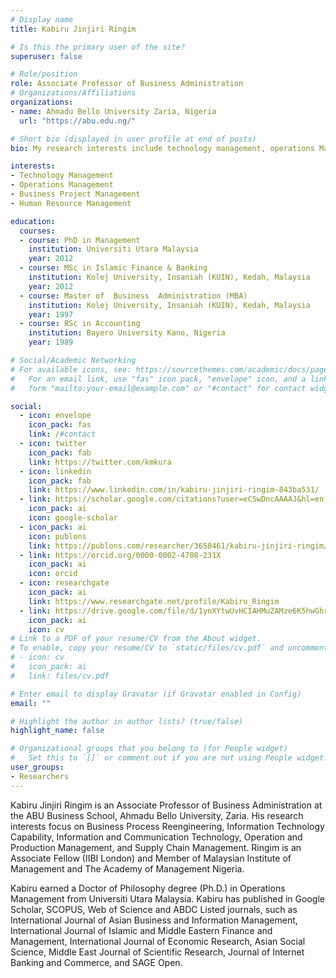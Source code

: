 ```yaml
---
# Display name
title: Kabiru Jinjiri Ringim

# Is this the primary user of the site?
superuser: false

# Role/position
role: Associate Professor of Business Administration
# Organizations/Affiliations
organizations:
- name: Ahmadu Bello University Zaria, Nigeria
  url: "https://abu.edu.ng/"

# Short bio (displayed in user profile at end of posts)
bio: My research interests include technology management, operations Management,  business project management and human resource management.

interests:
- Technology Management
- Operations Management 
- Business Project Management
- Human Resource Management

education:
  courses:
  - course: PhD in Management
    institution: Universiti Utara Malaysia
    year: 2012
  - course: MSc in Islamic Finance & Banking 
    institution: Kolej University, Insaniah (KUIN), Kedah, Malaysia 
    year: 2012
  - course: Master of  Business  Administration (MBA) 
    institution: Kolej University, Insaniah (KUIN), Kedah, Malaysia 
    year: 1997
  - course: BSc in Accounting
    institution: Bayero University Kano, Nigeria
    year: 1989

# Social/Academic Networking
# For available icons, see: https://sourcethemes.com/academic/docs/page-builder/#icons
#   For an email link, use "fas" icon pack, "envelope" icon, and a link in the
#   form "mailto:your-email@example.com" or "#contact" for contact widget.

social:
  - icon: envelope
    icon_pack: fas
    link: /#contact
  - icon: twitter
    icon_pack: fab
    link: https://twitter.com/kmkura
  - icon: linkedin
    icon_pack: fab
    link: https://www.linkedin.com/in/kabiru-jinjiri-ringim-843ba531/
  - link: https://scholar.google.com/citations?user=eC5wDncAAAAJ&hl=en
    icon_pack: ai
    icon: google-scholar
  - icon_pack: ai
    icon: publons
    link: https://publons.com/researcher/3658461/kabiru-jinjiri-ringim/
  - link: https://orcid.org/0000-0002-4708-231X
    icon_pack: ai
    icon: orcid
  - icon: researchgate
    icon_pack: ai
    link: https://www.researchgate.net/profile/Kabiru_Ringim
  - link: https://drive.google.com/file/d/1ynXYtwUvHCIAHMuZAMze6K5hwGhrjE5N/view?usp=sharing
    icon_pack: ai
    icon: cv
# Link to a PDF of your resume/CV from the About widget.
# To enable, copy your resume/CV to `static/files/cv.pdf` and uncomment the lines below.
# - icon: cv
#   icon_pack: ai
#   link: files/cv.pdf

# Enter email to display Gravatar (if Gravatar enabled in Config)
email: ""

# Highlight the author in author lists? (true/false)
highlight_name: false

# Organizational groups that you belong to (for People widget)
#   Set this to `[]` or comment out if you are not using People widget.
user_groups:
- Researchers
---
```

<div class=text-justify> 

Kabiru Jinjiri Ringim is an Associate Professor of Business Administration at the ABU Business School, Ahmadu Bello University, Zaria. His research interests focus on Business Process Reengineering, Information Technology Capability, Information and Communication Technology, Operation and Production Management, and Supply Chain Management. Ringim is an Associate Fellow (IIBI London) and Member of Malaysian Institute of Management and The Academy of Management Nigeria. 

</div>


<div class=text-justify>  

Kabiru earned a Doctor of Philosophy degree (Ph.D.) in Operations Management from Universiti Utara Malaysia. Kabiru has published in Google Scholar, SCOPUS, Web of Science and ABDC Listed journals, such as International Journal of Asian Business and Information Management, International Journal of Islamic and Middle Eastern Finance and Management, International Journal of Economic Research, Asian Social Science, Middle East Journal of Scientific Research, Journal of Internet Banking and Commerce, and SAGE Open.

</div>
